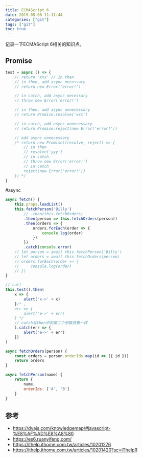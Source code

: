 ```yaml
---
title: ECMAScript 6
date: 2019-05-08 11:11:44
categories: ["git"]
tags: ["git"]
toc: true
---
```


记录一下ECMAScript 6相关的知识点。

<!-- more -->

## Promise

```js
test = async () => {
    // return 'xxx' // in then
    // in then, add async necessary
    // return new Error('error!') 

    // in catch, add async necessary
    // throw new Error('error!') 

    // in then, add async unnecessary
    // return Promise.resolve('xxx') 

    // in catch, add async unnecessary
    // return Promise.reject(new Error('error!')) 

    // add async unnecessary
    /* return new Promise((resolve, reject) => { 
        // in then
        // resolve('yyy')
        // in catch
        // throw new Error('error!')  
        // in catch
        reject(new Error('error!')) 
    }) */
}
```

#async

```js
async fetch() {
    this.props.loadList()
    this.fetchPerson('Billy')
        // .then(this.fetchOrders)
        .then(person => this.fetchOrders(person))
        .then(orders => {
            orders.forEach(order => {
                console.log(order)
            })
        })
        .catch(console.error)
    // let person = await this.fetchPerson('Billy')
    // let orders = await this.fetchOrders(person)
    // orders.forEach(order => {
    //     console.log(order)
    // })
}

// call
this.test().then(
    x => {
        alert('x->' + x)
    }/* ,
    err => {
        alert('e->' + err)
    } */
    // catch与then中的第二个参数效果一样
    ).catch(err => {
        alert('e->' + err)
    })
)

async fetchOrders(person) {
    const orders = person.orderIds.map(id => ({ id }))
    return orders
}

async fetchPerson(name) {
    return {
        name,
        orderIds: ['A', 'B']
    }
}
```

## 参考

- https://dvajs.com/knowledgemap/#javascript-%E8%AF%AD%E8%A8%80
- https://es6.ruanyifeng.com/
- https://ithelp.ithome.com.tw/articles/10201276
- https://ithelp.ithome.com.tw/articles/10201420?sc=iThelpR